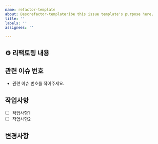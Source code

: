 ```yaml
---
name: refactor-template
about: Descrefactor-templateribe this issue template's purpose here.
title: ''
labels: ''
assignees: ''

---
```


## ⚙️ 리팩토링 내용
## 관련 이슈 번호
- 관련 이슈 번호를 적어주세요.

## 작업사항
- [ ] 작업사항1
- [ ] 작업사항2

## 변경사항
